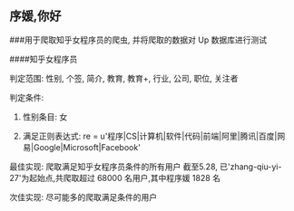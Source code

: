 ##	序媛,你好

###用于爬取知乎女程序员的爬虫, 并将爬取的数据对 Up 数据库进行测试

####知乎女程序员

判定范围:
性别, 个签, 简介, 教育, 教育+, 行业, 公司, 职位, 关注者

判定条件:

1. 性别条目: 女

2. 满足正则表达式:
	re = u'程序|CS|计算机|软件|代码|前端|阿里|腾讯|百度|网易|Google|Microsoft|Facebook'


最佳实现:
爬取满足知乎女程序员条件的所有用户
截至5.28, 已'zhang-qiu-yi-27'为起始点,共爬取超过 68000 名用户,其中程序媛 1828 名

次佳实现:
尽可能多的爬取满足条件的用户
